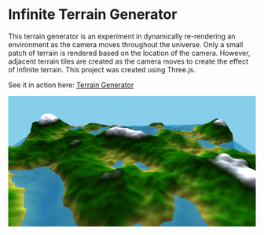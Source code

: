 # Infinite Terrain Generator

This terrain generator is an experiment in dynamically re-rendering an environment as the camera moves throughout the universe. Only a small patch of terrain is rendered based on the location of the camera. However, adjacent terrain tiles are created as the camera moves to create the effect of infinite terrain. This project was created using Three.js.

See it in action here: [Terrain Generator](https://jrabel.github.io/projects/software/terrain-generator.html)

![Example Interface](/images/example_terrain.PNG)
